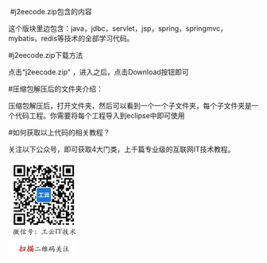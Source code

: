 #j2eecode.zip包含的内容  

这个版块里边包含：java，jdbc，servlet，jsp，spring，springmvc，mybatis，redis等技术的全部学习代码。 

#j2eecode.zip下载方法

点击“j2eecode.zip” ，进入之后，点击Download按钮即可

#压缩包解压后的文件夹介绍：  

压缩包解压后，打开文件夹，然后可以看到一个一个子文件夹，每个子文件夹是一个代码工程。你需要将每个工程导入到eclipse中即可使用

#如何获取以上代码的相关教程？

关注以下公众号，即可获取4大门类，上千篇专业级的互联网IT技术教程。

![](https://github.com/gongyunit/resources/blob/master/ewm.png) 
